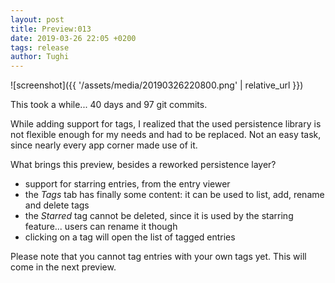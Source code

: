 ```yaml
---
layout: post
title: Preview:013
date: 2019-03-26 22:05 +0200
tags: release
author: Tughi
---
```


![screenshot]({{ '/assets/media/20190326220800.png' | relative_url }})

This took a while... 40 days and 97 git commits.

While adding support for tags, I realized that the used persistence library is not flexible enough for my needs and had to be replaced. Not an easy task, since nearly every app corner made use of it.

What brings this preview, besides a reworked persistence layer?
- support for starring entries, from the entry viewer
- the *Tags* tab has finally some content: it can be used to list, add, rename and delete tags
- the *Starred* tag cannot be deleted, since it is used by the starring feature... users can rename it though
- clicking on a tag will open the list of tagged entries

Please note that you cannot tag entries with your own tags yet. This will come in the next preview.

